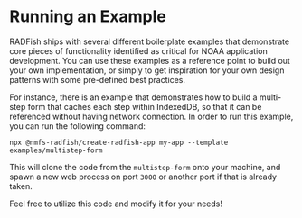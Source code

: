 # Running an Example

RADFish ships with several different boilerplate examples that demonstrate core pieces of functionality identified as critical for NOAA application development. You can use these examples as a reference point to build out your own implementation, or simply to get inspiration for your own design patterns with some pre-defined best practices.

For instance, there is an example that demonstrates how to build a multi-step form that caches each step within IndexedDB, so that it can be referenced without having network connection. In order to run this example, you can run the following command:

`npx @nmfs-radfish/create-radfish-app my-app --template examples/multistep-form`

This will clone the code from the `multistep-form` onto your machine, and spawn a new web process on port `3000` or another port if that is already taken.

Feel free to utilize this code and modify it for your needs!
